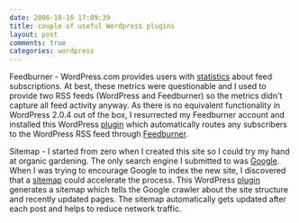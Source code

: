```yaml
---
date: 2006-10-16 17:09:39
title: couple of useful Wordpress plugins
layout: post
comments: true
categories: wordpress
---
```

Feedburner - WordPress.com provides users with
[statistics](http://wordpress.com/blog/2006/04/14/feed-stats/) about
feed subscriptions. At best, these metrics were questionable and I used
to provide two RSS feeds (WordPress and Feedburner) so the metrics
didn't capture all feed activity anyway. As there is no equivalent
functionality in WordPress 2.0.4 out of the box, I resurrected my
Feedburner account and installed this WordPress
[plugin](http://orderedlist.com/wordpress-plugins/feedburner-plugin/)
which automatically routes any subscribers to the WordPress RSS feed
through [Feedburner](http://www.feedburner.com/).

Sitemap - I started from zero when I created this site so I could try my
hand at organic gardening. The only search engine I submitted to was
[Google](http://www.google.com/webmasters/). When I was trying to
encourage Google to index the new site, I discovered that a
[sitemap](http://www.google.com/support/webmasters/bin/answer.py?answer=40318&query=sitemap&topic=&type=)
could accelerate the process. This WordPress
[plugin](http://www.arnebrachhold.de/2005/06/05/google-sitemaps-generator-v2-final)
generates a sitemap which tells the Google crawler about the site
structure and recently updated pages. The sitemap automatically gets
updated after each post and helps to reduce network traffic.
